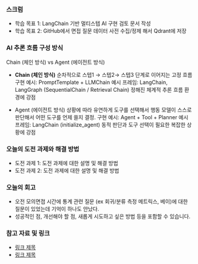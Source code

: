 ### 스크럼 
- 학습 목표 1: LangChain 기반 멀티스텝 AI 구현 검토 문서 작성
- 학습 목표 2: GitHub에서 면접 질문 데이터 사전 수집/정제 해서 Qdrant에 저장

### AI 추론 흐름 구성 방식 
Chain (체인 방식) vs Agent (에이전트 방식)

- **Chain (체인 방식)**
순차적으로 스텝1 → 스텝2→ 스텝3 단계로 이어지는 고정 흐름
구현 예시: PromptTemplate + LLMChain
예시 프레임: LangChain, LangGraph (SequentialChain / Retrieval Chain)
정해진 체계적 추론 흐름 환경에 강점

- Agent (에이전트 방식)
상황에 따라 유연하게 도구를 선택해서 행동
모델이 스스로 판단해서 어떤 도구를 언제 쓸지 결정.
구현 예시: Agent + Tool + Planner
예시 프레임: LangChain (initialize_agent)
동적 판단과 도구 선택이 필요한 복잡한 상황에 강점

### 오늘의 도전 과제와 해결 방법
- 도전 과제 1: 도전 과제에 대한 설명 및 해결 방법
- 도전 과제 2: 도전 과제에 대한 설명 및 해결 방법

### 오늘의 회고
- 오전 모의면졉 시간에 통계 관련 질문 (ex 회귀/분류 측정 메트릭스, 베이)에 대한 질문이 있었는데 기억이 하나도 안났다. 
- 성공적인 점, 개선해야 할 점, 새롭게 시도하고 싶은 방법 등을 포함할 수 있습니다.

### 참고 자료 및 링크
- [링크 제목](URL)
- [링크 제목](URL)
